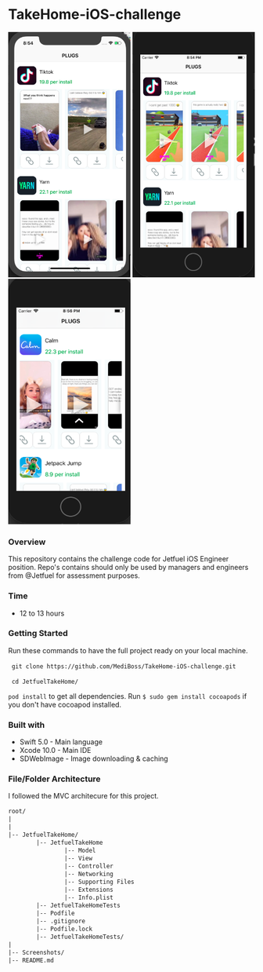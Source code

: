 # TakeHome-iOS-challenge
<img src= "iphone-x.png" width = 250 height = 500></img>
<img src= "iphone-8.png" width = 250 height = 500></img>
<img src= "iphone-5s.png" width = 250 height = 500></img>

### Overview 

This repository contains the challenge code for Jetfuel iOS Engineer position. Repo's contains should only be used by managers and engineers from @Jetfuel for assessment purposes.

### Time

- 12 to 13 hours

### Getting Started

Run these commands to have the full project ready on your local machine.

`` git clone https://github.com/MediBoss/TakeHome-iOS-challenge.git``

`` cd JetfuelTakeHome/``

`` pod install `` to get all dependencies. Run `` $ sudo gem install cocoapods `` if you don't have cocoapod installed.

### Built with

* Swift 5.0 - Main language
* Xcode 10.0 - Main IDE
* SDWebImage - Image downloading & caching


### File/Folder Architecture

I followed the MVC architecure for this project. 
```
root/
|
|
|-- JetfuelTakeHome/
        |-- JetfuelTakeHome
                |-- Model              
                |-- View                    
                |-- Controller             
                |-- Networking  
                |-- Supporting Files
                |-- Extensions               
                |-- Info.plist          
        |-- JetfuelTakeHomeTests
        |-- Podfile
        |-- .gitignore
        |-- Podfile.lock  
        |-- JetfuelTakeHomeTests/ 
|
|-- Screenshots/                                                   
|-- README.md                          

```
